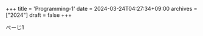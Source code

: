 +++
title = 'Programming-1'
date = 2024-03-24T04:27:34+09:00
archives = ["2024"]
draft = false
+++

ぺーじ1
